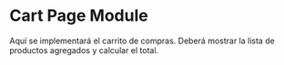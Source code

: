 # Cart Page Module

Aquí se implementará el carrito de compras.
Deberá mostrar la lista de productos agregados y calcular el total.
